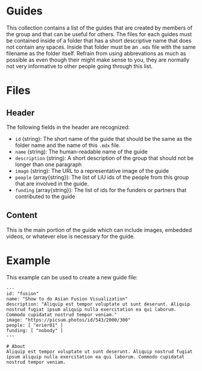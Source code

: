 # Guides
This collection contains a list of the guides that are created by members of the group and that can be useful for others.  The files for each guides must be contained inside of a folder that has a short descriptive name that does not contain any spaces.  Inside that folder must be an `.mdx` file with the same filename as the folder itself.  Refrain from using abbrevations as much as possible as even though their might make sense to you, they are normally not very informative to other people going through this list.


# Files
## Header
The following fields in the header are recognized:
 - `id` (string): The short name of the guide that should be the same as the folder name and the name of this `.mdx` file.
 - `name` (string): The human-readable name of the guide
 - `description` (string): A short description of the group that should not be longer than one paragraph
 - `image` (string): The URL to a representative image of the guide
 - `people` (array{string}): The list of LiU ids of the people from this group that are involved in the guide.
 - `funding` (array{string}): The list of ids for the funders or partners that contributed to the guide

## Content
This is the main portion of the guide which can include images, embedded videos, or whatever else is necessary for the guide.


# Example
This example can be used to create a new guide file:

```mdx
---
id: "fusion"
name: "Show to do Asian Fusion Visualization"
description: "Aliquip est tempor voluptate ut sunt deserunt. Aliquip nostrud fugiat ipsum aliquip nulla exercitation ea qui laborum. Commodo cupidatat nostrud tempor veniam."
image: "https://picsum.photos/id/543/2000/300"
people: [ "erier01" ]
funding: [ "nobody" ]
---

# About
Aliquip est tempor voluptate ut sunt deserunt. Aliquip nostrud fugiat ipsum aliquip nulla exercitation ea qui laborum. Commodo cupidatat nostrud tempor veniam.
```
